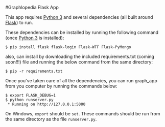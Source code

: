 #Graphlopedia Flask App

This app requires [Python 3](https://www.python.org/downloads/ "Download Python!") and several dependencies (all built around [Flask](http://flask.pocoo.org/ "Flask")) to run.

These dependencies can be installed by running the following command (once [Python 3](https://www.python.org/downloads/ "Download Python!") is installed):

```
$ pip install flask flask-login Flask-WTF Flask-PyMongo
```

also, can install by downloading the included requirements.txt (coming soon!!!) file and running the below command from the same directory:

```
$ pip -r requirements.txt
```

Once you've taken care of all the dependencies, you can run graph_app from you computer by running the commands below:

```
$ export FLASK_DEBUG=1
$ python runserver.py
 * Running on http://127.0.0.1:5000
```

On Windows, `export` should be `set`. These commands should be run from the same directory as the file `runserver.py`.
